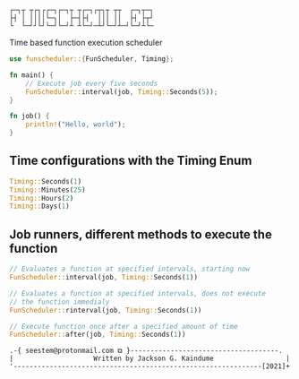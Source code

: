 ``` text
┌─┐┬ ┬┌┐┌┌─┐┌─┐┬ ┬┌─┐┌┬┐┬ ┬┬  ┌─┐┬─┐
├┤ │ ││││└─┐│  ├─┤├┤  │││ ││  ├┤ ├┬┘
└  └─┘┘└┘└─┘└─┘┴ ┴└─┘─┴┘└─┘┴─┘└─┘┴└─
```

Time based function execution scheduler

``` rust
use funscheduler::{FunScheduler, Timing};

fn main() {
    // Execute job every five seconds
    FunScheduler::interval(job, Timing::Seconds(5));
}

fn job() {
    println!("Hello, world");
}
```

## Time configurations with the Timing Enum

``` rust
Timing::Seconds(1)
Timing::Minutes(25)
Timing::Hours(2)
Timing::Days(1)
```

## Job runners, different methods to execute the function

``` rust
// Evaluates a function at specified intervals, starting now
FunScheduler::interval(job, Timing::Seconds(1))

// Evaluates a function at specified intervals, does not execute
// the function immedialy
FunScheduler::rinterval(job, Timing::Seconds(1))

// Execute function once after a specified amount of time
FunScheduler::after(job, Timing::Seconds(1))
```

``` text
.-{ seestem@protonmail.com ⧉ }-------------------------------------.
|                    Written by Jackson G. Kaindume                  |
'--------------------------------------------------------------[2021]+
```
